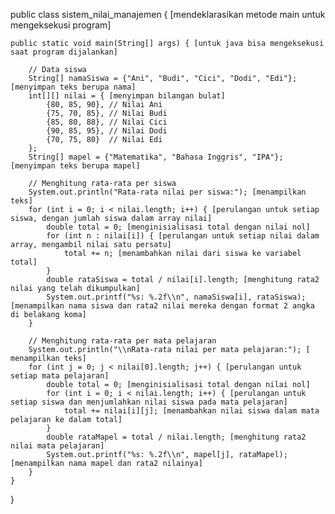 public class sistem_nilai_manajemen { [mendeklarasikan metode main untuk mengeksekusi program]

    public static void main(String[] args) { [untuk java bisa mengeksekusi saat program dijalankan]
    
        // Data siswa
        String[] namaSiswa = {"Ani", "Budi", "Cici", "Dodi", "Edi"}; [menyimpan teks berupa nama]
        int[][] nilai = { [menyimpan bilangan bulat]
            {80, 85, 90}, // Nilai Ani
            {75, 70, 85}, // Nilai Budi
            {85, 80, 88}, // Nilai Cici
            {90, 85, 95}, // Nilai Dodi
            {70, 75, 80}  // Nilai Edi
        };
        String[] mapel = {"Matematika", "Bahasa Inggris", "IPA"}; [menyimpan teks berupa mapel]

        // Menghitung rata-rata per siswa
        System.out.println("Rata-rata nilai per siswa:"); [menampilkan teks]
        for (int i = 0; i < nilai.length; i++) { [perulangan untuk setiap siswa, dengan jumlah siswa dalam array nilai]
            double total = 0; [menginisialisasi total dengan nilai nol]
            for (int n : nilai[i]) { [perulangan untuk setiap nilai dalam array, mengambil nilai satu persatu]
                total += n; [menambahkan nilai dari siswa ke variabel total]
            }
            double rataSiswa = total / nilai[i].length; [menghitung rata2 nilai yang telah dikumpulkan]
            System.out.printf("%s: %.2f\\n", namaSiswa[i], rataSiswa); [menampilkan nama siswa dan rata2 nilai mereka dengan format 2 angka di belakang koma]
        }

        // Menghitung rata-rata per mata pelajaran
        System.out.println("\\nRata-rata nilai per mata pelajaran:"); [ menampilkan teks]
        for (int j = 0; j < nilai[0].length; j++) { [perulangan untuk setiap mata pelajaran]
            double total = 0; [menginisialisasi total dengan nilai nol]
            for (int i = 0; i < nilai.length; i++) { [perulangan untuk setiap siswa dan menjumlahkan nilai siswa pada mata pelajaran]
                total += nilai[i][j]; [menambahkan nilai siswa dalam mata pelajaran ke dalam total]
            }
            double rataMapel = total / nilai.length; [menghitung rata2 nilai mata pelajaran]
            System.out.printf("%s: %.2f\\n", mapel[j], rataMapel); [menampilkan nama mapel dan rata2 nilainya]
        }
    }
}
